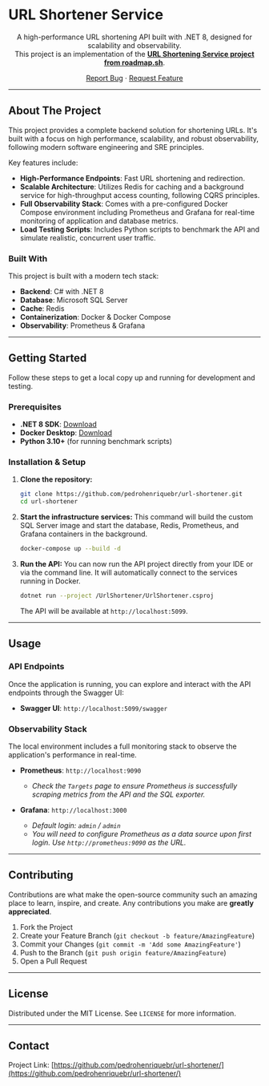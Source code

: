 # URL Shortener Service

<p align="center">
  A high-performance URL shortening API built with .NET 8, designed for scalability and observability.
  <br />
  This project is an implementation of the <a href="https://roadmap.sh/projects/url-shortening-service"><strong>URL Shortening Service project from roadmap.sh</strong></a>.
</p>
<p align="center">
  <a href="https://github.com/pedrohenriquebr/url-shortener/issues">Report Bug</a>
  ·
  <a href="https://github.com/pedrohenriquebr/url-shortener/issues">Request Feature</a>
</p>

---

## About The Project

This project provides a complete backend solution for shortening URLs. It's built with a focus on high performance,
scalability, and robust observability, following modern software engineering and SRE principles.

Key features include:

* **High-Performance Endpoints**: Fast URL shortening and redirection.
* **Scalable Architecture**: Utilizes Redis for caching and a background service for high-throughput access counting,
  following CQRS principles.
* **Full Observability Stack**: Comes with a pre-configured Docker Compose environment including Prometheus and Grafana
  for real-time monitoring of application and database metrics.
* **Load Testing Scripts**: Includes Python scripts to benchmark the API and simulate realistic, concurrent user
  traffic.

### Built With

This project is built with a modern tech stack:

* **Backend**: C# with .NET 8
* **Database**: Microsoft SQL Server
* **Cache**: Redis
* **Containerization**: Docker & Docker Compose
* **Observability**: Prometheus & Grafana

---

## Getting Started

Follow these steps to get a local copy up and running for development and testing.

### Prerequisites

* **.NET 8 SDK**: [Download](https://dotnet.microsoft.com/download/dotnet/8.0)
* **Docker Desktop**: [Download](https://www.docker.com/products/docker-desktop/)
* **Python 3.10+** (for running benchmark scripts)

### Installation & Setup

1. **Clone the repository:**
   ```sh
   git clone https://github.com/pedrohenriquebr/url-shortener.git
   cd url-shortener
   ```

2. **Start the infrastructure services:**
   This command will build the custom SQL Server image and start the database, Redis, Prometheus, and Grafana containers
   in the background.
   ```sh
   docker-compose up --build -d
   ```

3. **Run the API:**
   You can now run the API project directly from your IDE or via the command line. It will automatically connect to the
   services running in Docker.
   ```sh
   dotnet run --project /UrlShortener/UrlShortener.csproj
   ```
   The API will be available at `http://localhost:5099`.

---

## Usage

### API Endpoints

Once the application is running, you can explore and interact with the API endpoints through the Swagger UI:

* **Swagger UI**: `http://localhost:5099/swagger`

### Observability Stack

The local environment includes a full monitoring stack to observe the application's performance in real-time.

* **Prometheus**: `http://localhost:9090`
    * *Check the `Targets` page to ensure Prometheus is successfully scraping metrics from the API and the SQL
      exporter.*

* **Grafana**: `http://localhost:3000`
    * *Default login: `admin` / `admin`*
    * *You will need to configure Prometheus as a data source upon first login. Use `http://prometheus:9090` as the
      URL.*

---

## Contributing

Contributions are what make the open-source community such an amazing place to learn, inspire, and create. Any
contributions you make are **greatly appreciated**.

1. Fork the Project
2. Create your Feature Branch (`git checkout -b feature/AmazingFeature`)
3. Commit your Changes (`git commit -m 'Add some AmazingFeature'`)
4. Push to the Branch (`git push origin feature/AmazingFeature`)
5. Open a Pull Request

---

## License

Distributed under the MIT License. See `LICENSE` for more information.

---

## Contact

Project Link: [https://github.com/pedrohenriquebr/url-shortener/](https://github.com/pedrohenriquebr/url-shortener/)
